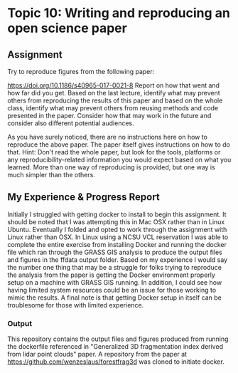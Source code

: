 # Topic 10: Writing and reproducing an open science paper #

## Assignment ##

Try to reproduce figures from the following paper:

https://doi.org/10.1186/s40965-017-0021-8
Report on how that went and how far did you get. Based on the last lecture, identify what may prevent others from reproducing the results of this paper and based on the whole class, identify what may prevent others from reusing methods and code presented in the paper. Consider how that may work in the future and consider also different potential audiences.

As you have surely noticed, there are no instructions here on how to reproduce the above paper. The paper itself gives instructions on how to do that. Hint: Don't read the whole paper, but look for the tools, platforms or any reproducibility-related information you would expect based on what you learned. More than one way of reproducing is provided, but one way is much simpler than the others.

## My Experience & Progress Report ##

Initially I struggled with getting docker to install to begin this assignment. It should be noted that I was attempting this in Mac OSX rather than in Linux Ubuntu. Eventually I folded and opted to work through the assignment with Linux rather than OSX. In Linux using a NCSU VCL reservation I was able to complete the entire exercise from installing Docker and running the docker file which ran through the GRASS GIS analysis to produce the output files and figures in the ffdata output folder. Based on my experience I would say the number one thing that may be a struggle for folks trying to reproduce the analysis from the paper is getting the Docker environment properly setup on a machine with GRASS GIS running. In addition, I could see how having limited system resources could be an issue for those working to mimic the results. A final note is that getting Docker setup in itself can be troublesome for those with limited experience.


### Output ###

This repository contains the output files and figures produced from running the dockerfile referenced in "Generalized 3D fragmentation index derived from lidar point clouds" paper. A repository from the paper at https://github.com/wenzeslaus/forestfrag3d was cloned to initiate docker.
